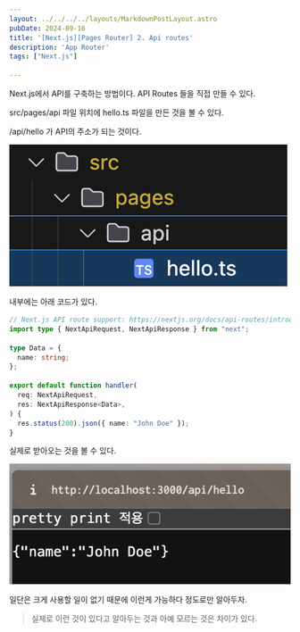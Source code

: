 ```yaml
---
layout: ../../../../layouts/MarkdownPostLayout.astro
pubDate: 2024-09-16
title: '[Next.js][Pages Router] 2. Api routes'
description: 'App Router'
tags: ["Next.js"]

---
```


Next.js에서 API를 구축하는 방법이다. API Routes 들을 직접 만들 수 있다.



src/pages/api 파일 위치에 hello.ts 파일을 만든 것을 볼 수 있다.

/api/hello 가 API의 주소가 되는 것이다.

![image-20241015224352914](../images/image-20241015224352914.png)



내부에는 아래 코드가 있다.

```ts
// Next.js API route support: https://nextjs.org/docs/api-routes/introduction
import type { NextApiRequest, NextApiResponse } from "next";

type Data = {
  name: string;
};

export default function handler(
  req: NextApiRequest,
  res: NextApiResponse<Data>,
) {
  res.status(200).json({ name: "John Doe" });
}
```



실제로 받아오는 것을 볼 수 있다.

![image-20241015224505769](../images/image-20241015224505769.png)



일단은 크게 사용할 일이 없기 때문에 이런게 가능하다 정도로만 알아두자.

> 실제로 이런 것이 있다고 알아두는 것과 아예 모르는 것은 차이가 있다.